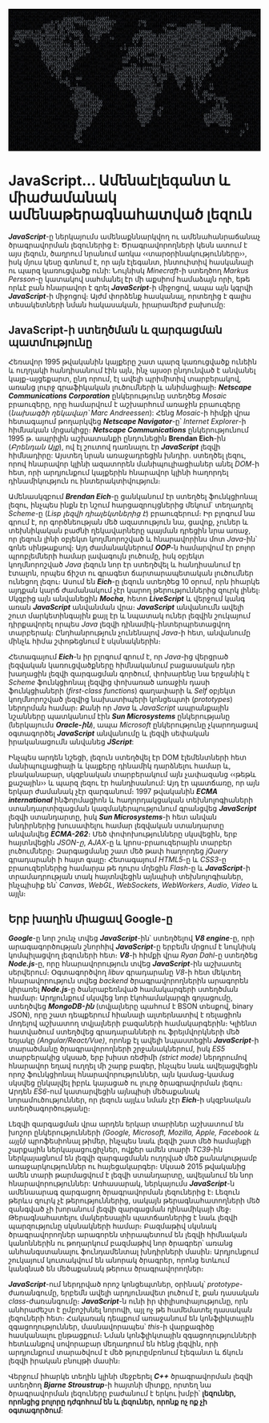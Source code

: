 ![JavaScript World](./images/JavaScript_World.jpg)

# JavaScript… Ամենաէլեգանտ և միաժամանակ ամենաթերագնահատված լեզուն

**_JavaScript_**-ը ներկայումս ամենաքննարկվող ու ամենահանրաճանաչ ծրագրավորման լեզուներից է։ Ծրագրավորողների կեսն ատում է այս լեզուն, ծաղրում նրանում առկա ‹‹տարօրինակությունները››, իսկ մյուս կեսը գտնում է, որ այն էլեգանտ, ինտուիտիվ հասկանալի ու պարզ կառուցվածք ունի: Նույնիսկ _Minecraft_-ի ստեղծող _Markus Persson_-ը կատակով սահմանել էր մի աքսիոմ համաձայն որի, եթե որևէ բան հնարավոր է գրել **_JavaScript_**-ի միջոցով, ապա այն կգրվի **_JavaScript_**-ի միջոցով։ Այժմ փորձենք հասկանալ, որտեղից է գալիս տեսակետների նման հակասական, իրարամերժ բախումը:

## JavaScript-ի ստեղծման և զարգացման պատմությունը

Հեռավոր 1995 թվականին կայքերը շատ պարզ կառուցվածք ունեին և ուղղակի հանդիսանում էին այն, ինչ այսօր ընդունված է անվանել կայք-այցեքարտ, ընդ որում, էլ ավելի պրիմիտիվ տարբերակով, առանց լուրջ գրաֆիկական լուծումների և անիմացիայի։ **_Netscape Communications Corporation_** ընկերությունը ստեղծեց _Mosaic_ բրաուզերը, որը համարվում է աշխարհում առաջին բրաուզերը (_նախագծի ղեկավար՝ Marc Andreessen_): Հենց _Mosaic_-ի հիմքի վրա հետագայում թողարկվեց **_Netscape Navigator_**-ը՝ _Internet Explorer_-ի հիմնական մրցակիցը։ **_Netscape Communications_** ընկերությունում 1995 թ. ապրիլին աշխատանքի ընդունեցին **Brendan Eich**-ին (_Բրենդան Այք_), ով էլ շուտով դառնալու էր **_JavaScript_** լեզվի հիմնադիրը: Այստեղ նրան առաջադրեցին խնդիր. ստեղծել լեզու, որով հնարավոր կլինի ազատորեն մանիպուլիացիաներ անել _DOM_-ի հետ, որի արդյունքում կայքերին հնարավոր կլինի հաղորդել դինամիկություն ու ինտերակտիվություն։

Ամենասկզբում **_Brendan Eich_**-ը ցանկանում էր ստեղծել ֆունկցիոնալ լեզու, ինչպես ինքն էր նշում հարցազրույցներից մեկում` տեղադրել _Scheme_-ը (_Lisp լեզվի դիալեկտներից է_) բրաուզերում։ Իր բլոգում նա գրում է, որ գործնեության մեծ ազատություն նա, ցավոք, չուներ և տեխնիկական բաժնի ղեկավարները պայման դրեցին նրա առաջ, որ լեզուն լինի օբյեկտ կողմնորոշված և հնարավորինս մոտ _Java_-ին՝ գոնե սինթաքսով։ Այդ ժամանակներում **_OOP_**-ն համարվում էր բոլոր պրոբլեմների համար լավագույն լուծումը, իսկ օբյեկտ կողմնորոշված _Java_ լեզուն նոր էր ստեղծվել և հանդիսանում էր էտալոն, որպես ճիշտ ու գրագետ ճարտարապետական լուծումներ ունեցող լեզու։ Ասում են **_Eich_**-ը լեզուն ստեղծեց 10 օրում, որն իհարկե այդքան կարճ ժամանակում չէր կարող թերություններից զուրկ լինել։ Սկզբից այն անվանեցին **_Mocha_**, հետո **_LiveScript_** և վերջում կանգ առան **_JavaScript_** անվանման վրա։ **_JavaScript_** անվանումն ավելի շուտ մարկետինգային քայլ էր և նպատակ ուներ լեզվին շուկայում դիրքավորել որպես _Java_ լեզվի դինամիկ-ինտերպրետացվող տարբերակ։ Ընդհանրություն չունենալով _Java_-ի հետ, անվանումը մինչև հիմա շփոթեցնում է սկսնակներին։

Հետագայում **_Eich_**-ն իր բլոգում գրում է, որ _Java_-ից վերցրած լեզվական կառուցվածքները հիմնականում բացասական դեր խաղացին լեզվի զարգացման գործում, փոխարենը նա երջանիկ է _Scheme_ ֆունկցիոնալ լեզվից փոխառած առաջին դասի ֆունկցիաների (_first-class functions_) գաղափարի և _Self_ օբյեկտ կողմնորոշված լեզվից նախատիպերի կոնցեպտի (_prototypes_) ներդրման համար։ Քանի որ _Java_ և _JavaScript_ ապրանքային նշանները պատկանում էին **_Sun Microsystems_** ընկերությանը (ներկայումս **_Oracle-ին_**), ապա _Microsoft_ ընկերությունը չկարողացավ օգտագործել **_JavaScript_** անվանումը և լեզվի սեփական իրականացումն անվանեց **_JScript_**:

Ինչպես արդեն նշեցի, լեզուն ստեղծվել էր DOM էլեմենտների հետ մանիպուլյացիայի և կայքերը դինամիկ դարձնելու համար և, բնականաբար, սկզբնական տարբերակում այն չափազանց ‹‹թեթև քաշային›› և պարզ լեզու էր հանդիսանում: Այդ էր պատճառը, որ այն երկար ժամանակ չէր զարգանում։ 1997 թվականին **_ECMA international_** ինֆորմացիոն և հաղորդակցական տեխնոլոգիաների ստանդարտիզացման կազմակերպությունում գրանցվեց **_JavaScript_** լեզվի ստանդարտը, իսկ **_Sun Microsystems_**-ի հետ անվան խնդիրներից խուսափելու համար լեզվական ստանդարտը անվանվեց **_ECMA-262_**։ Մեծ փոփոխությունները սկսվեցին, երբ հայտնվեցին _JSON-ը_, _AJAX_-ը և կրոս-բրաուզերային տարբեր լուծումները։ Զարգացմանը շատ մեծ թափ հաղորդեց _jQuery_ գրադարանի ի հայտ գալը։ Հետագայում _HTML5_-ը և _CSS3_-ը բրաուզերներից համարյա թե դուրս մղեցին _Flash_-ը և **_JavaScript_**-ի տրամադրության տակ հայտնվեցին այնպիսի տեխնոլոգիաներ, ինչպիսիք են՝ _Canvas_, _WebGL_, _WebSockets_, _WebWorkers_, _Audio_, _Video_ և այլն։

## Երբ խաղին միացավ Google-ը

**_Google_**-ը նոր շունչ տվեց **_JavaScript_**-ին՝ ստեղծելով **_V8 engine_**-ը, որի արագագործության շնորհիվ **_JavaScript_**-ը երբեմն մրցում է նույնիսկ կոմպիլացվող լեզուների հետ։ **_V8_**-ի հիմքի վրա _Ryan Dahl_-ը ստեղծեց **_Node.js_**-ը, որը հնարավորություն տվեց **_JavaScript_**-ին աշխատել սերվերում։ Օգտագործվող _libuv_ գրադարանը _V8_-ի հետ մեկտեղ հնարավորություն տվեց _backend_ ծրագրավորողներին արագորեն կիրառել **_Node.js_**-ը ծանրաբեռնված համակարգերի ստեղծման համար։ Արդյունքում սկսվեց նոր էկոհամակարգի գոյացումը, ստեղծվեց **_MongoDB-ին_** (տվյալները պահում է BSON տեսքով, binary JSON), որը շատ դեպքերում հիանալի ալտերնատիվ է ռելացիոն մոդելով աշխատող տվյալների բազաների համակարգերին։ Կլիենտ հատվածում ստեղծվեց գրադարանների ու ֆրեյմվորկների մեծ եռյակը _(Angular/React/Vue)_, որոնք էլ ավելի նպաստեցին **_JavaScript_**-ի տարածմանը ծրագրավորողների շրջանակներում, իսկ _ES5_ տարբերակից սկսած, երբ խիստ ռեժիմի _(strict mode)_ ներդրումով հնարավոր եղավ ուղղել մի շարք բագեր, ինչպես նաև ավելացվեցին որոշ ֆունկցիոնալ հնարավորություններ, այն կամաց-կամաց սկսվեց ընկալվել իբրև կայացած ու լուրջ ծրագրավորման լեզու։ Արդեն _ES6_-ում կատարվեցին այնպիսի մեծաքանակ նորամուծություններ, որ լեզուն այլևս նման չէր **_Eich_**-ի սկզբնական ստեղծագործությանը։

Լեզվի զարգացման վրա արդեն երկար տարիներ աշխատում են խոշոր ընկերությունների _(Google, Microsoft, Mozilla, Apple, Facebook և այլն)_ պրոֆեսիոնալ թիմեր, ինչպես նաև լեզվի շատ մեծ համայնքի շարքային ներկայացուցիչներ, ովքեր ամեն տարի _TC39_-ին ներկայացնում են լեզվի զարգացմանն ուղղված մեծ քանակությամբ առաջարկություններ ու հայեցակարգեր։ Սկսած 2015 թվականից ամեն տարի թարմացվում է լեզվի ստանդարտը, ավելանում են նոր հնարավորություններ: Առհասարակ, ներկայումս **_JavaScript_**-ն ամենաարագ զարգացող ծրագրավորման լեզուներից է։ Լեզուն թերևս զուրկ չէ թերություններից, սակայն թերագնահատողների մեծ զանգված չի խորանում լեզվի զարգացման դինամիկայի մեջ։ Թերագնահատելու մակերեսային պատճառներից է նաև լեզվի պարզությունը սկսնակների համար։ Բազմաթիվ սկսնակ ծրագրավորողներ արագորեն տիրապետում են լեզվի հիմնական կանոններին ու թողարկում բազմաթիվ նոր ծրագրեր՝ առանց անհանգստանալու ֆունդամենտալ խնդիրների մասին։ Արդյունքում շուկայում կուտակվում են անորակ ծրագրեր, որոնց ետևում կանգնած են մեծաքանակ թերուս ծրագրավորողներ։

**_JavaScript_**-ում ներդրված որոշ կոնցեպտներ, օրինակ՝ _prototype_-ժառանգումը, երբեմն ավելի արդյունավետ լուծում է, քան դասական _class_-ժառանգումը։ **_JavaScript_**-ն ունի իր փիլիսոփայությունը, որն անհրաժեշտ է ըմբոշխնել նորովի, այլ ոչ թե համեմատել դասական լեզուների հետ։ Հակառակ դեպքում առաջանում են կոնֆլիկտային զգացողություններ, մասնավորապես՝ _this_-ի վարքագիծը հասկանալու ընթացքում։ Նման կոնֆլիկտային զգացողությունների հետևանքով սովորաբար մեղադրում են հենց լեզվին, որի արդյունքում տարածվում է մեծ թյուրըմբռնում էլեգանտ և ճկուն լեզվի իրական բնույթի մասին։

Վերջում իհարկե տեղին կլինի մեջբերել **_C++_** ծրագրավորման լեզվի ստեղծող **_Bjarne Stroustrup_**-ի հայտնի միտքը, որտեղ նա ծրագրավորման լեզուները բաժանում է երկու խմբի՝ **լեզուներ, որոնցից բոլորը դժգոհում են և լեզուներ, որոնք ոչ ոք չի օգտագործում**։
